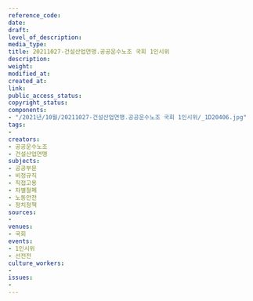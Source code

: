 ```yaml
---
reference_code: 
date: 
draft: 
level_of_description: 
media_type: 
title: 20211027-건설산업연맹.공공운수노조 국회 1인시위
description: 
weight: 
modified_at: 
created_at: 
link: 
public_access_status: 
copyright_status: 
components:
- "/2021년/10월/20211027-건설산업연맹.공공운수노조 국회 1인시위/_1D20406.jpg"
tags:
- 
creators:
- 공공운수노조
- 건설산업연맹
subjects:
- 공공부문
- 비정규직
- 직접고용
- 차별철폐
- 노동안전
- 정치정책
sources:
- 
venues:
- 국회
events:
- 1인시위
- 선전전
culture_workers:
- 
issues:
- 
---
```

